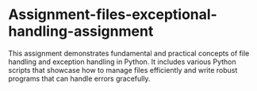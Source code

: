 # Assignment-files-exceptional-handling-assignment
This assignment demonstrates fundamental and practical concepts of file handling and exception handling in Python. It includes various Python scripts that showcase how to manage files efficiently and write robust programs that can handle errors gracefully.
